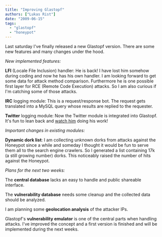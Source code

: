 ```yaml
---
title: "Improving Glastopf"
authors: ["Lukas Rist"]
date: "2009-06-15"
tags: 
  - "glastopf"
  - "honeypot"
---
```


Last saturday I've finally released a new Glastopf version. There are some new features and many changes under the hood.

  
  

_New implemented features:_

  

**LFI** (Locale File Inclusion) handler: He is back! I have lost him somehow during coding and now he has his own handler. I am looking forward to get some data for attack method comparison. Furthermore he is one possible first layer for RCE (Remote Code Execution) attacks. So I am also curious if I'm catching some of those attacks.

  

**IRC** logging module: This is a request/response bot. The request gets translated into a MySQL query whose results are replied to the requester.

  

**Twitter** logging module: Now the Twitter module is integrated into Glastopf. It's fun to lean back and [watch him](http://twitter.com/glastopf "Glastopf Twitter Page") doing his work!

  

  

_Important changes in existing modules:_

  

**Dynamic dork list**: I am collecting unknown dorks from attacks against the Honeypot since a while and someday I thought it would be fun to serve them all to the search engine crawlers. So I generated a list containing 17k (a still growing number) dorks. This noticeably raised the number of hits against the Honeypot.

  

  

_Plans for the next two weeks:_

  

The **central database** lacks an easy to handle and public shareable interface.

  

The **vulnerability database** needs some cleanup and the collected data should be analyzed.

  

I am planning some **geolocation analysis** of the attacker IPs.

  

Glastopf's **vulnerability emulator** is one of the central parts when handling attacks. I've improved the concept and a first version is finished and will be implemented during the next weeks.
